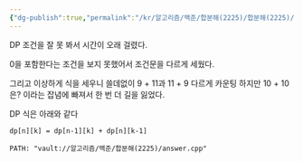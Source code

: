 ```yaml
---
{"dg-publish":true,"permalink":"/kr/알고리즘/백준/합분해(2225)/합분해(2225)/","created":"2024-01-31","updated":"2024-01-31"}
---
```


DP 조건을 잘 못 봐서 시간이 오래 걸렸다.

0을 포함한다는 조건을 보지 못했어서 조건문을 다르게 세웠다.

그리고 이상하게 식을 세우니 쓸데없이 9 + 11과 11 + 9 다르게 카운팅 하지만 10 + 10은? 이라는 잡념에 빠져서 한 번 더 길을 잃었다.

DP 식은 아래와 같다

```
dp[n][k] = dp[n-1][k] + dp[n][k-1]
```
```embed-c
PATH: "vault://알고리즘/백준/합분해(2225)/answer.cpp"
```